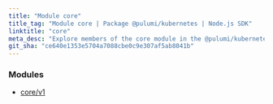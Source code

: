 ```yaml
---
title: "Module core"
title_tag: "Module core | Package @pulumi/kubernetes | Node.js SDK"
linktitle: "core"
meta_desc: "Explore members of the core module in the @pulumi/kubernetes package."
git_sha: "ce640e1353e5704a7088cbe0c9e307af5ab8041b"
---
```


<!-- WARNING: this page was generated by a tool. Do not edit it by hand. -->
<!-- To change it, please see https://github.com/pulumi/docs/tree/master/tools/tscdocgen. -->


<h3>Modules</h3>
<ul class="api">
    <li><a href="v1/"><span class="symbol module"></span>core/v1</a></li>
</ul>








